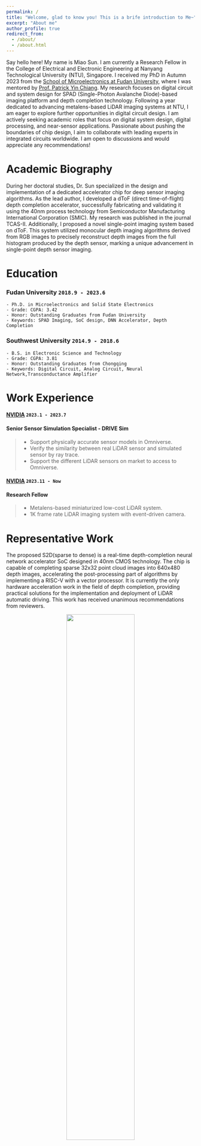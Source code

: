 ```yaml
---
permalink: /
title: "Welcome, glad to know you! This is a brife introduction to Me~"
excerpt: "About me"
author_profile: true
redirect_from: 
  - /about/
  - /about.html
---
```

Say hello here! My name is Miao Sun. I am currently a Research Fellow in the College of Electrical and Electronic Engineering at Nanyang Technological University (NTU), Singapore. I received my PhD in Autumn 2023 from the [School of Microelectronics at Fudan University](https://sme.fudan.edu.cn/), where I was mentored by [Prof. Patrick Yin Chiang](https://sme.fudan.edu.cn/5f/e4/c31146a352228/page.htm). My research focuses on digital circuit and system design for SPAD (Single-Photon Avalanche Diode)-based imaging platform and depth completion technology. Following a year dedicated to advancing metalens-based LiDAR imaging systems at NTU, I am eager to explore further opportunities in digital circuit design. I am actively seeking academic roles that focus on digital system design, digital processing, and near-sensor applications. Passionate about pushing the boundaries of chip design, I aim to collaborate with leading experts in integrated circuits worldwide. I am open to discussions and would appreciate any recommendations!

Academic Biography
======
During her doctoral studies, Dr. Sun specialized in the design and implementation of a dedicated accelerator chip for deep sensor imaging algorithms. As the lead author, I developed a dToF (direct time-of-flight) depth completion accelerator, successfully fabricating and validating it using the 40nm process technology from Semiconductor Manufacturing International Corporation (SMIC). My research was published in the journal TCAS-II. Additionally, I proposed a novel single-point imaging system based on dToF. This system utilized monocular depth imaging algorithms derived from RGB images to precisely reconstruct depth images from the full histogram produced by the depth sensor, marking a unique advancement in single-point depth sensor imaging.

Education
======

### __Fudan University__ `2018.9 - 2023.6`
```
- Ph.D. in Microelectronics and Solid State Electronics
- Grade: CGPA: 3.42
- Honor: Outstanding Graduates from Fudan University
- Keywords: SPAD Imaging, SoC design, DNN Accelerator, Depth Completion
```

### __Southwest University__ `2014.9 - 2018.6`
```
- B.S. in Electronic Science and Technology
- Grade: CGPA: 3.81
- Honor: Outstanding Graduates from Chongqing
- Keywords: Digital Circuit, Analog Circuit, Neural Network,Transconductance Amplifier
```

Work Experience
======
<!-- #### [__TiMESiNTELLi Technology__](https://www.timesintelli.com/) `2020.10 - 2022.12`
#### Digital Circuits Designer - R&D department
> + Offer the quantization scheme for Face Detector App. on edge platform. 
> + Design and implement the DSA(Domain Specific Accelerator) for depth completion neural network.
> + Experience of twice type-out in 40 nm SMIC technology.
> + Optimazition the metrics of DMA and PEU by the self-developed tool.  -->

#### [__NVIDIA__](https://developer.nvidia.com/drive/simulation) `2023.1 - 2023.7`
#### Senior Sensor Simulation Specialist - DRIVE Sim
> + Support physically accurate sensor models in Omniverse.
> + Verify the similarity between real LiDAR sensor and simulated sensor by ray trace.
> + Support the different LiDAR sensors on market to access to Omniverse.

#### [__NVIDIA__](https://developer.nvidia.com/drive/simulation) `2023.11 - Now`
#### Research Fellow
> + Metalens-based miniaturized low-cost LiDAR system.
> + 1K frame rate LiDAR imaging system with event-driven camera.

Representative Work
======
The proposed S2D(sparse to dense) is a real-time depth-completion neural network accelerator SoC designed in 40nm CMOS technology. The chip is capable of completing sparse 32x32 point cloud images into 640x480 depth images, accelerating the post-processing part of algorithms by implementing a RISC-V with a vector processor. It is currently the only hardware acceleration work in the field of depth completion, providing practical solutions for the implementation and deployment of LiDAR automatic driving. This work has received unanimous recommendations from reviewers.

<div  align="center">   
<img src="http://watercube001.github.io/images/algorithm.png" width="60%" height="60%" />
</div>
<center>Figure: Computation flow of the proposed depth completion.</center>

<div  align="center">   
<img src="http://watercube001.github.io/images/Fig2.jpg" width="60%" height="60%" />
</div>
<center>Figure: Overall architecture of the accelerator SoC.</center>

<div  align="center">   
<img src="http://watercube001.github.io/images/layout.png" width="40%" height="40%" />
</div>
<center>Figure: Chip Micrograph.</center>